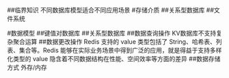 ##临界知识
不同数据库模型适合不同应用场景
#存储介质
##关系型数据库
##文件系统





#数据模型
##键值对数据库
##关系型数据库
##数据查询操作
KV数据库不支持复杂聚合运算
##数据更改操作
Redis 支持的 value 类型包括了 String、哈希表、列表、集合等。Redis 能够在实际业务场景中得到广泛的应用，就是得益于支持多样化类型的 value
隐含着不同数据结构在性能、空间效率等方面的差异
##数据存储方式
外存/内存
